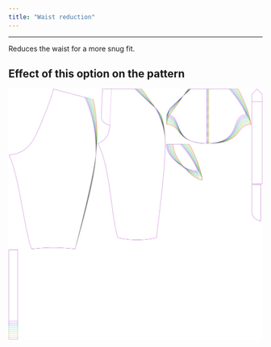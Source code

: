 ```yaml
---
title: "Waist reduction"
---
```


---

Reduces the waist for a more snug fit.

## Effect of this option on the pattern

![This image shows the effect of this option by superimposing several variants that have a different value for this option](cornelius_waistreduction_sample.svg "Effect of this option on the pattern")
